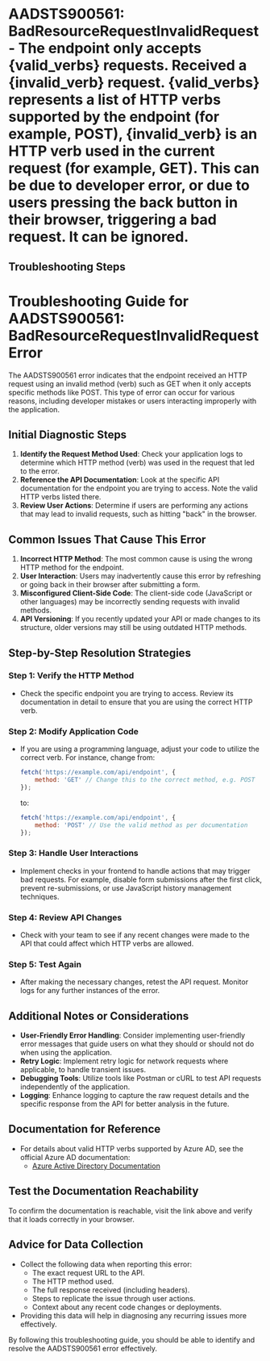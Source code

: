 # AADSTS900561: BadResourceRequestInvalidRequest - The endpoint only accepts {valid_verbs} requests. Received a {invalid_verb} request. {valid_verbs} represents a list of HTTP verbs supported by the endpoint (for example, POST), {invalid_verb} is an HTTP verb used in the current request (for example, GET). This can be due to developer error, or due to users pressing the back button in their browser, triggering a bad request. It can be ignored.


## Troubleshooting Steps
# Troubleshooting Guide for AADSTS900561: BadResourceRequestInvalidRequest Error

The AADSTS900561 error indicates that the endpoint received an HTTP request using an invalid method (verb) such as GET when it only accepts specific methods like POST. This type of error can occur for various reasons, including developer mistakes or users interacting improperly with the application.

## Initial Diagnostic Steps

1. **Identify the Request Method Used**: Check your application logs to determine which HTTP method (verb) was used in the request that led to the error. 
2. **Reference the API Documentation**: Look at the specific API documentation for the endpoint you are trying to access. Note the valid HTTP verbs listed there.
3. **Review User Actions**: Determine if users are performing any actions that may lead to invalid requests, such as hitting "back" in the browser.

## Common Issues That Cause This Error

1. **Incorrect HTTP Method**: The most common cause is using the wrong HTTP method for the endpoint. 
2. **User Interaction**: Users may inadvertently cause this error by refreshing or going back in their browser after submitting a form. 
3. **Misconfigured Client-Side Code**: The client-side code (JavaScript or other languages) may be incorrectly sending requests with invalid methods. 
4. **API Versioning**: If you recently updated your API or made changes to its structure, older versions may still be using outdated HTTP methods.

## Step-by-Step Resolution Strategies

### Step 1: Verify the HTTP Method
- Check the specific endpoint you are trying to access. Review its documentation in detail to ensure that you are using the correct HTTP verb.
  
### Step 2: Modify Application Code
- If you are using a programming language, adjust your code to utilize the correct verb. For instance, change from:
  ```javascript
  fetch('https://example.com/api/endpoint', {
      method: 'GET' // Change this to the correct method, e.g. POST
  });
  ```
  to:
  ```javascript
  fetch('https://example.com/api/endpoint', {
      method: 'POST' // Use the valid method as per documentation
  });
  ```

### Step 3: Handle User Interactions
- Implement checks in your frontend to handle actions that may trigger bad requests. For example, disable form submissions after the first click, prevent re-submissions, or use JavaScript history management techniques.

### Step 4: Review API Changes
- Check with your team to see if any recent changes were made to the API that could affect which HTTP verbs are allowed.

### Step 5: Test Again
- After making the necessary changes, retest the API request. Monitor logs for any further instances of the error.

## Additional Notes or Considerations

- **User-Friendly Error Handling**: Consider implementing user-friendly error messages that guide users on what they should or should not do when using the application.
- **Retry Logic**: Implement retry logic for network requests where applicable, to handle transient issues.
- **Debugging Tools**: Utilize tools like Postman or cURL to test API requests independently of the application.
- **Logging**: Enhance logging to capture the raw request details and the specific response from the API for better analysis in the future.

## Documentation for Reference

- For details about valid HTTP verbs supported by Azure AD, see the official Azure AD documentation:
  - [Azure Active Directory Documentation](https://docs.microsoft.com/en-us/azure/active-directory/)

## Test the Documentation Reachability
To confirm the documentation is reachable, visit the link above and verify that it loads correctly in your browser. 

## Advice for Data Collection

- Collect the following data when reporting this error:
  - The exact request URL to the API.
  - The HTTP method used.
  - The full response received (including headers).
  - Steps to replicate the issue through user actions.
  - Context about any recent code changes or deployments.
- Providing this data will help in diagnosing any recurring issues more effectively.

By following this troubleshooting guide, you should be able to identify and resolve the AADSTS900561 error effectively.